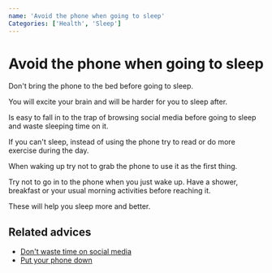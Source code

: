 ```yaml
---
name: 'Avoid the phone when going to sleep'
Categories: ['Health', 'Sleep']
---
```

# Avoid the phone when going to sleep

Don't bring the phone to the bed before going to sleep.

You will excite your brain and will be harder for you to sleep after.

Is easy to fall in to the trap of browsing social media before going to sleep and waste sleeping time on it.

If you can't sleep, instead of using the phone try to read or do more exercise during the day.

When waking up try not to grab the phone to use it as the first thing.

Try not to go in to the phone when you just wake up. Have a shower, breakfast or your usual morning activities before reaching it.

These will help you sleep more and better.

## Related advices

- [Don't waste time on social media](../Don't%20waste%20time%20on%20Social%20Media/index.md)
- [Put your phone down](../Put%20your%20phone%20down/index.md)  
